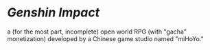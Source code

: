 # *Genshin Impact*

a (for the most part, incomplete) open world RPG (with "gacha" monetization) developed by a Chinese game studio named "miHoYo."

